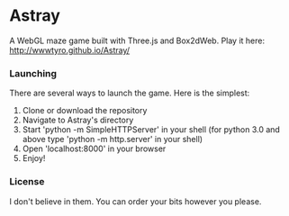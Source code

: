 # Astray

A WebGL maze game built with Three.js and Box2dWeb. Play it here: http://wwwtyro.github.io/Astray/

### Launching

There are several ways to launch the game. Here is the simplest:

1. Clone or download the repository
2. Navigate to Astray's directory
3. Start 'python -m SimpleHTTPServer' in your shell (for python 3.0 and above type 'python -m http.server' in your shell)
4. Open 'localhost:8000' in your browser
5. Enjoy!

### License

I don't believe in them. You can order your bits however you please.
